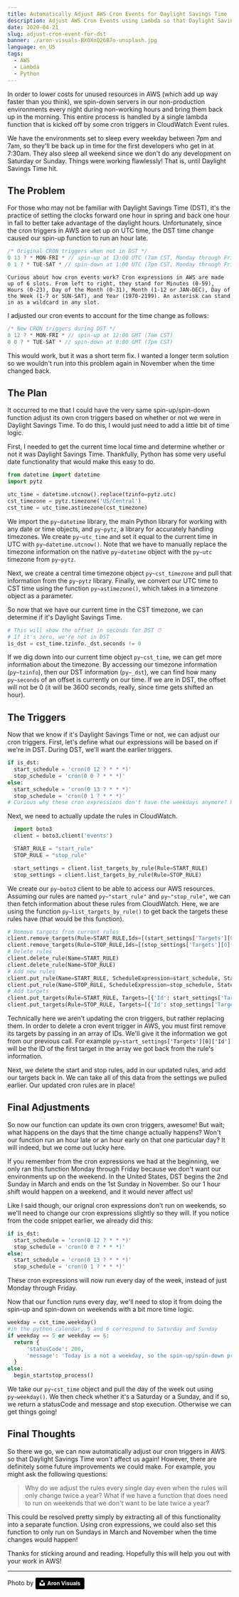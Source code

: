 ```yaml
---
title: Automatically Adjust AWS Cron Events for Daylight Savings Time
description: Adjust AWS Cron Events using Lambda so that Daylight Savings Time won't affect your services.
date: 2020-04-21
slug: adjust-cron-event-for-dst
banner: ./aron-visuals-BXOXnQ26B7o-unsplash.jpg
language: en_US
tags:
  - AWS
  - Lambda
  - Python
---
```


In order to lower costs for unused resources in AWS (which add up way faster than you think), we spin-down servers in our non-production environments every night during non-working hours and bring them back up in the morning. This entire process is handled by a single lambda function that is kicked off by some cron triggers in CloudWatch Event rules.

We have the environments set to sleep every weekday between 7pm and 7am, so they'll be back up in time for the first developers who get in at 7:30am. They also sleep all weekend since we don't do any development on Saturday or Sunday. Things were working flawlessly! That is, until Daylight Savings Time hit.

## The Problem

For those who may not be familiar with Daylight Savings Time (DST), it's the practice of setting the clocks forward one hour in spring and back one hour in fall to better take advantage of the daylight hours. Unfortunately, since the cron triggers in AWS are set up on UTC time, the DST time change caused our spin-up function to run an hour late.

```js
/* Original CRON triggers when not in DST */
0 13 ? * MON-FRI * // spin-up at 13:00 UTC (7am CST, Monday through Friday)
0 1 ? * TUE-SAT * // spin-down at 1:00 UTC (7pm CST, Monday through Friday)
```

    Curious about how cron events work? Cron expressions in AWS are made up of 6 slots. From left to right, they stand for Minutes (0-59), Hours (0-23), Day of the Month (0-31), Month (1-12 or JAN-DEC), Day of the Week (1-7 or SUN-SAT), and Year (1970-2199). An asterisk can stand in as a wildcard in any slot.

I adjusted our cron events to account for the time change as follows:

```js
/* New CRON triggers during DST */
0 12 ? * MON-FRI * // spin-up at 12:00 GMT (7am CST)
0 0 ? * TUE-SAT * // spin-down at 0:00 GMT (7pm CST)
```

This would work, but it was a short term fix. I wanted a longer term solution so we wouldn't run into this problem again in November when the time changed back.

## The Plan

It occurred to me that I could have the very same spin-up/spin-down function adjust its own cron triggers based on whether or not we were in Daylight Savings Time. To do this, I would just need to add a little bit of time logic.

First, I needed to get the current time local time and determine whether or not it was Daylight Savings Time. Thankfully, Python has some very useful date functionality that would make this easy to do.
```python
from datetime import datetime
import pytz

utc_time = datetime.utcnow().replace(tzinfo=pytz.utc)
cst_timezone = pytz.timezone('US/Central')
cst_time = utc_time.astimezone(cst_timezone)
```

We import the `py~datetime` library, the main Python library for working with any date or time objects, and `py~pytz`, a library for accurately handling timezones. We create `py~utc_time` and set it equal to the current time in UTC with `py~datetime.utcnow()`. Note that we have to manually replace the timezone information on the native `py~datetime` object with the `py~utc` timezone from `py~pytz`.

Next, we create a central time timezone object `py~cst_timezone` and pull that information from the `py~pytz` library. Finally, we convert our UTC time to CST time using the function `py~astimezone()`, which takes in a timezone object as a parameter.

So now that we have our current time in the CST timezone, we can determine if it's Daylight Savings Time.

```python
# This will show the offset in seconds for DST ⏰
# If it's zero, we're not in DST
is_dst = cst_time.tzinfo._dst.seconds != 0
```

If we dig down into our current time object `py~cst_time`, we can get more information about the timezone. By accessing our timezone information (`py~tzinfo`), then our DST information (`py~_dst`), we can find how many `py~seconds` of an offset is currently on our time. If we are in DST, the offset will not be 0 (it will be 3600 seconds, really, since time gets shifted an hour).

## The Triggers

Now that we know if it's Daylight Savings Time or not, we can adjust our cron triggers. First, let's define what our expressions will be based on if we're in DST. During DST, we'll want the earlier triggers.

```python
if is_dst:
  start_schedule = 'cron(0 12 ? * * *)'
  stop_schedule = 'cron(0 0 ? * * *)'
else:
  start_schedule = 'cron(0 13 ? * * *)'
  stop_schedule = 'cron(0 1 ? * * *)'
# Curious why these cron expressions don't have the weekdays anymore? Read on!
```

Next, we need to actually update the rules in CloudWatch.

```python
  import boto3
  client = boto3.client('events')

  START_RULE = "start_rule"
  STOP_RULE = "stop_rule"

  start_settings = client.list_targets_by_rule(Rule=START_RULE)
  stop_settings = client.list_targets_by_rule(Rule=STOP_RULE)
```

We create our `py~boto3` client to be able to access our AWS resources. Assuming our rules are named `py~"start_rule"` and `py~"stop_rule"`, we can then fetch information about these rules from CloudWatch. Here, we are using the function `py~list_targets_by_rule()` to get back the targets these rules have (that would be this function).

```python
# Remove targets from current rules
client.remove_targets(Rule=START_RULE,Ids=[(start_settings['Targets'][0]['Id'])])
client.remove_targets(Rule=STOP_RULE,Ids=[(stop_settings['Targets'][0]['Id'])])
# Delete rules
client.delete_rule(Name=START_RULE)
client.delete_rule(Name=STOP_RULE)
# Add new rules
client.put_rule(Name=START_RULE, ScheduleExpression=start_schedule, State='ENABLED', Description="Automatic trigger for the Spinup-Spindown function.")
client.put_rule(Name=STOP_RULE, ScheduleExpression=stop_schedule, State='ENABLED', Description="Automatic trigger for the Spinup-Spindown function")
# Add targets
client.put_targets(Rule=START_RULE, Targets=[{'Id': start_settings['Targets'][0]['Id'], 'Arn':start_settings['Targets'][0]['Arn'], 'Input': start_settings['Targets'][0]['Input']}])
client.put_targets(Rule=STOP_RULE, Targets=[{'Id': stop_settings['Targets'][0]['Id'], 'Arn':stop_settings['Targets'][0]['Arn'], 'Input': stop_settings['Targets'][0]['Input']}])
```

Technically here we aren't updating the cron triggers, but rather replacing them. In order to delete a cron event trigger in AWS, you must first remove its targets by passing in an array of IDs. We'll give it the information we got from our previous call. For example `py~start_settings['Targets'][0]['Id']` will be the ID of the first target in the array we got back from the rule's information.

Next, we delete the start and stop rules, add in our updated rules, and add our targets back in. We can take all of this data from the settings we pulled earlier. Our updated cron rules are in place!

## Final Adjustments

So now our function can update its own cron triggers, awesome! But wait; what happens on the days that the time change actually happens? Won't our function run an hour late or an hour early on that one particular day? It will indeed, but we come out lucky here.

If you remember from the cron expressions we had at the beginning, we only ran this function Monday through Friday because we don't want our environments up on the weekend. In the United States, DST begins the 2nd Sunday in March and ends on the 1st Sunday in November. So our 1 hour shift would happen on a weekend, and it would never affect us!

Like I said though, our orignal cron expressions don't run on weekends, so we'll need to change our cron expressions slightly so they will. If you notice from the code snippet earlier, we already did this:

```python
if is_dst:
  start_schedule = 'cron(0 12 ? * * *)'
  stop_schedule = 'cron(0 0 ? * * *)'
else:
  start_schedule = 'cron(0 13 ? * * *)'
  stop_schedule = 'cron(0 1 ? * * *)'
```

These cron expressions will now run every day of the week, instead of just Monday through Friday.

Now that our function runs every day, we'll need to stop it from doing the spin-up and spin-down on weekends with a bit more time logic.

```python
weekday = cst_time.weekday()
#in the python calendar, 5 and 6 correspond to Saturday and Sunday
if weekday == 5 or weekday == 6:
  return {
      'statusCode': 200,
      'message': 'Today is a not a weekday, so the spin-up/spin-down process will not proceed.'
  }
else:
  begin_startstop_process()
```

We take our `py~cst_time` object and pull the day of the week out using `py~weekday()`. We then check whether it's a Saturday or a Sunday, and if so, we return a statusCode and message and stop execution. Otherwise we can get things going!

## Final Thoughts

So there we go, we can now automatically adjust our cron triggers in AWS so that Daylight Savings Time won't affect us again! However, there are definitely some future improvements we could make. For example, you might ask the following questions:

> Why do we adjust the rules every single day even when the rules will only change twice a year? What if we have a function that does need to run on weekends that we don't want to be late twice a year?

This could be resolved pretty simply by extracting all of this functionality into a separate function. Using cron expressions, we could also set this function to only run on Sundays in March and November when the time changes would happen!

Thanks for sticking around and reading. Hopefully this will help you out with your work in AWS!

---

Photo by <a class="unsplash-credit" style="background-color:black;color:white;text-decoration:none;padding:4px 6px;font-family:-apple-system, BlinkMacSystemFont, &quot;San Francisco&quot;, &quot;Helvetica Neue&quot;, Helvetica, Ubuntu, Roboto, Noto, &quot;Segoe UI&quot;, Arial, sans-serif;font-size:12px;font-weight:bold;line-height:1.2;display:inline-block;border-radius:3px" href="https://unsplash.com/@aronvisuals?utm_medium=referral&amp;utm_campaign=photographer-credit&amp;utm_content=creditBadge" target="_blank" rel="noopener noreferrer" title="High-resolution photos from Aron Visuals"><span style="display:inline-block;padding:2px 3px"><svg xmlns="http://www.w3.org/2000/svg" style="height:12px;width:auto;position:relative;vertical-align:middle;top:-2px;fill:white" viewBox="0 0 32 32"><title>unsplash-logo</title><path d="M10 9V0h12v9H10zm12 5h10v18H0V14h10v9h12v-9z"></path></svg></span><span style="display:inline-block;padding:2px 3px">Aron Visuals</span></a>